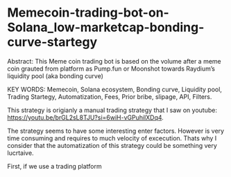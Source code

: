 # Memecoin-trading-bot-on-Solana_low-marketcap-bonding-curve-startegy

Abstract: This Meme coin trading bot is based on the volume after a meme coin grauted from platform as Pump.fun or Moonshot towards Raydium’s liquidity pool (aka bonding curve) 


KEY WORDS: Memecoin, Solana ecosystem, Bonding curve, Liquidity pool, Trading Startegy, Automatization, Fees, Prior bribe, slipage, API, Filters. 

This strategy is origianly a manual trading strategy that I saw on youtube: https://youtu.be/brGL2sL8TJU?si=6wiH-vGPuhilXDq4.

The strategy seems to have some interesting enter factors. However is very time consuming and requires to much velocity of excecution. Thats why I consider that the automatization of this strategy could be something very lucrtaive. 



First, if we use a trading platform 
